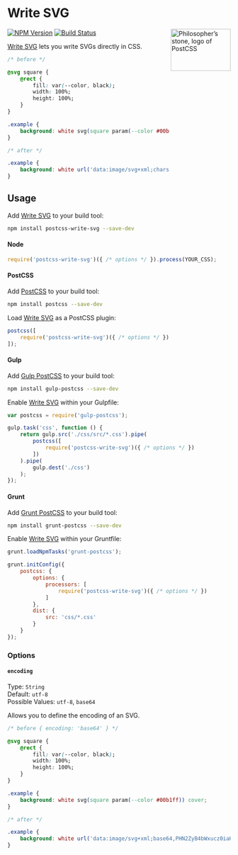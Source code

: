 # Write SVG

<img align="right" width="135" height="95" src="http://postcss.github.io/postcss/logo-leftp.png" title="Philosopher’s stone, logo of PostCSS">

[![NPM Version][img-npm]][npm] [![Build Status][img-ci]][ci]

[Write SVG] lets you write SVGs directly in CSS.

```css
/* before */

@svg square {
	@rect {
		fill: var(--color, black);
		width: 100%;
		height: 100%;
	}
}

.example {
	background: white svg(square param(--color #00b1ff)) cover;
}

/* after */

.example {
	background: white url('data:image/svg+xml;charset=utf-8,%3Csvg xmlns=%22http://www.w3.org/2000/svg%22%3E%3Crect fill=%22%2300b1ff%22 width=%22100%25%22 height=%22100%25%22/%3E%3C/svg%3E') cover;
}
```

## Usage

Add [Write SVG] to your build tool:

```bash
npm install postcss-write-svg --save-dev
```

#### Node

```js
require('postcss-write-svg')({ /* options */ }).process(YOUR_CSS);
```

#### PostCSS

Add [PostCSS] to your build tool:

```bash
npm install postcss --save-dev
```

Load [Write SVG] as a PostCSS plugin:

```js
postcss([
	require('postcss-write-svg')({ /* options */ })
]);
```

#### Gulp

Add [Gulp PostCSS] to your build tool:

```bash
npm install gulp-postcss --save-dev
```

Enable [Write SVG] within your Gulpfile:

```js
var postcss = require('gulp-postcss');

gulp.task('css', function () {
	return gulp.src('./css/src/*.css').pipe(
		postcss([
			require('postcss-write-svg')({ /* options */ })
		])
	).pipe(
		gulp.dest('./css')
	);
});
```

#### Grunt

Add [Grunt PostCSS] to your build tool:

```bash
npm install grunt-postcss --save-dev
```

Enable [Write SVG] within your Gruntfile:

```js
grunt.loadNpmTasks('grunt-postcss');

grunt.initConfig({
	postcss: {
		options: {
			processors: [
				require('postcss-write-svg')({ /* options */ })
			]
		},
		dist: {
			src: 'css/*.css'
		}
	}
});
```

### Options

#### `encoding`

Type: `String`  
Default: `utf-8`  
Possible Values: `utf-8`, `base64`

Allows you to define the encoding of an SVG.

```css
/* before { encoding: 'base64' } */

@svg square {
	@rect {
		fill: var(--color, black);
		width: 100%;
		height: 100%;
	}
}

.example {
	background: white svg(square param(--color #00b1ff)) cover;
}

/* after */

.example {
	background: white url('data:image/svg+xml;base64,PHN2ZyB4bWxucz0iaHR0cDovL3d3dy53My5vcmcvMjAwMC9zdmciPjxyZWN0IGZpbGw9IiMwMGIxZmYiIHdpZHRoPSIxMDAlIiBoZWlnaHQ9IjEwMCUiLz48L3N2Zz4=') cover;
}
```

[ci]:      https://travis-ci.org/jonathantneal/postcss-write-svg
[lic]:     LICENSE.md
[npm]:     https://www.npmjs.com/package/postcss-write-svg
[img-ci]:  https://img.shields.io/travis/jonathantneal/postcss-write-svg.svg
[img-npm]: https://img.shields.io/npm/v/postcss-write-svg.svg
[img-dls]: https://img.shields.io/npm/dm/postcss-write-svg.svg
[img-lic]: https://img.shields.io/npm/l/postcss-write-svg.svg

[Gulp PostCSS]:  https://github.com/postcss/gulp-postcss
[Grunt PostCSS]: https://github.com/nDmitry/grunt-postcss
[PostCSS]:       https://github.com/postcss/postcss
[Write SVG]:     https://github.com/jonathantneal/postcss-write-svg
